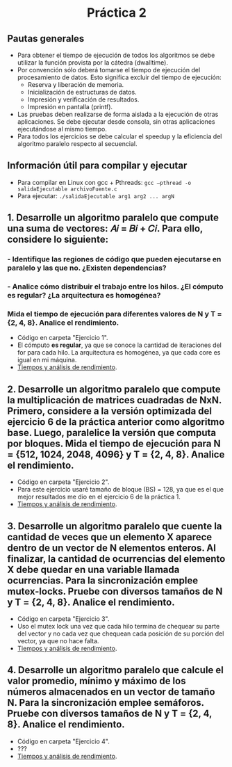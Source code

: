 <h1 align="center">Práctica 2</h1>

## Pautas generales

- Para obtener el tiempo de ejecución de todos los algoritmos se debe utilizar la función provista por la cátedra (dwalltime).
- Por convención sólo deberá tomarse el tiempo de ejecución del procesamiento de datos. Esto significa excluir del tiempo de ejecución:
  - Reserva y liberación de memoria.
  - Inicialización de estructuras de datos.
  - Impresión y verificación de resultados.
  - Impresión en pantalla (printf).
- Las pruebas deben realizarse de forma aislada a la ejecución de otras aplicaciones. Se debe ejecutar desde consola, sin otras aplicaciones ejecutándose al mismo tiempo.
- Para todos los ejercicios se debe calcular el speedup y la eficiencia del algoritmo paralelo respecto al secuencial.

## Información útil para compilar y ejecutar

- Para compilar en Linux con gcc + Pthreads: `gcc –pthread -o salidaEjecutable archivoFuente.c`
- Para ejecutar: `./salidaEjecutable arg1 arg2 ... argN`

## 1. Desarrolle un algoritmo paralelo que compute una suma de vectores: 𝐴𝑖 = 𝐵𝑖 + 𝐶𝑖. Para ello, considere lo siguiente:

### - Identifique las regiones de código que pueden ejecutarse en paralelo y las que no. ¿Existen dependencias?

### - Analice cómo distribuir el trabajo entre los hilos. ¿El cómputo es regular? ¿La arquitectura es homogénea?

### Mida el tiempo de ejecución para diferentes valores de N y T = {2, 4, 8}. Analice el rendimiento.

- Código en carpeta "Ejercicio 1".
- El cómputo **es regular**, ya que se conoce la cantidad de iteraciones del for para cada hilo. La arquitectura es homogénea, ya que cada core es igual en mi máquina.
- [Tiempos y análisis de rendimiento](https://docs.google.com/spreadsheets/d/1cv1V8cbV4wRPSSgeHD8KuhjBkWiOzVBkzNqe3Hzj1eg/edit?usp=sharing).

## 2. Desarrolle un algoritmo paralelo que compute la multiplicación de matrices cuadradas de NxN. Primero, considere a la versión optimizada del ejercicio 6 de la práctica anterior como algoritmo base. Luego, paralelice la versión que computa por bloques. Mida el tiempo de ejecución para N = {512, 1024, 2048, 4096} y T = {2, 4, 8}. Analice el rendimiento.

- Código en carpeta "Ejercicio 2".
- Para este ejercicio usaré tamaño de bloque (BS) = 128, ya que es el que mejor resultados me dio en el ejercicio 6 de la práctica 1.
- [Tiempos y análisis de rendimiento](https://docs.google.com/spreadsheets/d/1cv1V8cbV4wRPSSgeHD8KuhjBkWiOzVBkzNqe3Hzj1eg/edit?usp=sharing).

## 3. Desarrolle un algoritmo paralelo que cuente la cantidad de veces que un elemento X aparece dentro de un vector de N elementos enteros. Al finalizar, la cantidad de ocurrencias del elemento X debe quedar en una variable llamada ocurrencias. Para la sincronización emplee mutex-locks. Pruebe con diversos tamaños de N y T = {2, 4, 8}. Analice el rendimiento.

- Código en carpeta "Ejercicio 3".
- Uso el mutex lock una vez que cada hilo termina de chequear su parte del vector y no cada vez que chequean cada posición de su porción del vector, ya que no hace falta.
- [Tiempos y análisis de rendimiento](https://docs.google.com/spreadsheets/d/1cv1V8cbV4wRPSSgeHD8KuhjBkWiOzVBkzNqe3Hzj1eg/edit?usp=sharing).

## 4. Desarrolle un algoritmo paralelo que calcule el valor promedio, mínimo y máximo de los números almacenados en un vector de tamaño N. Para la sincronización emplee semáforos. Pruebe con diversos tamaños de N y T = {2, 4, 8}. Analice el rendimiento.

- Código en carpeta "Ejercicio 4".
- ???
- [Tiempos y análisis de rendimiento](https://docs.google.com/spreadsheets/d/1cv1V8cbV4wRPSSgeHD8KuhjBkWiOzVBkzNqe3Hzj1eg/edit?usp=sharing).
